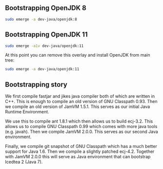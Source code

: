 ## Bootstrapping OpenJDK 8

```sh
sudo emerge -a dev-java/openjdk:8
```

## Bootstrapping OpenJDK 11
```sh
sudo emerge -a1v dev-java/openjdk:11
```
At this point you can remove this overlay and install OpenJDK from main tree:
```sh
sudo emerge -a dev-java/openjdk:11
```

## Bootstrapping story

We first compile fastjar and jikes java compiler both of which are written in C++.
This is enough to compile an old version of GNU Classpath 0.93. Then we compile an old
version of JamVM 1.5.1. This serves as our initial Java Runtime Environment.

We use this to compile ant 1.8.1 which then allows us to build ecj-3.2. This allows us
to compile GNU Classpath 0.99 which comes with more java tools (e.g. javah). Then we
compile JamVM 2.0.0. This serves as our second Java environment.

Finally, we compile git snapshot of GNU Classpath which has a much better support for Java 1.6.
Then we compile a slightly patched ecj-4.2. Together with JamVM 2.0.0 this will serve as
Java environment that can bootstrap Icedtea 2 (Java 7).
